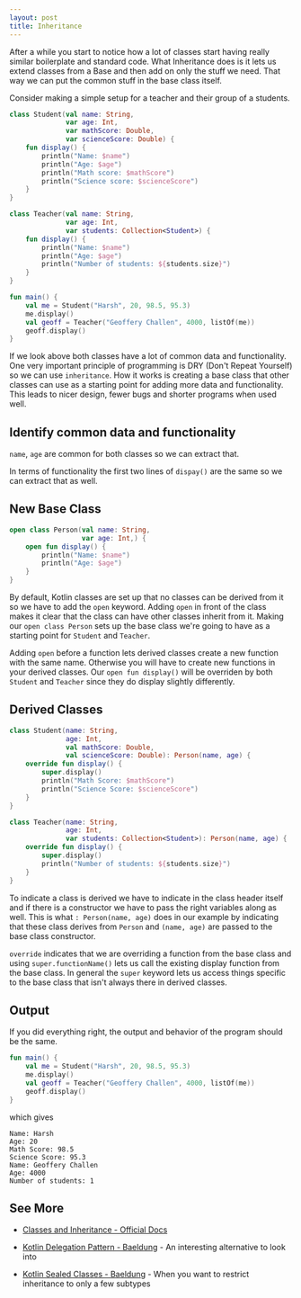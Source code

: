 ```yaml
---
layout: post
title: Inheritance
---
```


After a while you start to notice how a lot of classes start having really similar boilerplate and standard code. What Inheritance does is it lets us extend classes from a Base and then add on only the stuff we need. That way we can put the common stuff in the base class itself. 

Consider making a simple setup for a teacher and their group of a students. 

```kotlin
class Student(val name: String,
              var age: Int,
              var mathScore: Double,
              var scienceScore: Double) {
    fun display() {
        println("Name: $name")
        println("Age: $age")
        println("Math score: $mathScore")
        println("Science score: $scienceScore")
    }
}

class Teacher(val name: String,
              var age: Int,
              var students: Collection<Student>) {
    fun display() {
        println("Name: $name")
        println("Age: $age")
        println("Number of students: ${students.size}")
    }
}

fun main() {
    val me = Student("Harsh", 20, 98.5, 95.3)
    me.display()
    val geoff = Teacher("Geoffery Challen", 4000, listOf(me)) 
    geoff.display()
}
```

If we look above both classes have a lot of common data and functionality. One very important principle of programming is DRY (Don't Repeat Yourself) so we can use `inheritance`. How it works is creating a base class that other classes can use as a starting point for adding more data and functionality. This leads to nicer design, fewer bugs and shorter programs when used well. 

## Identify common data and functionality

`name`, `age` are common for both classes so we can extract that. 

In terms of functionality the first two lines of `dispay()` are the same so we can extract that as well.

## New Base Class

```kotlin
open class Person(val name: String,
                  var age: Int,) {
    open fun display() {
        println("Name: $name")
        println("Age: $age")
    }
}
```

By default, Kotlin classes are set up that no classes can be derived from it so we have to add the `open` keyword. Adding `open` in front of the class makes it clear that the class can have other classes inherit from it. Making our `open class Person` sets up the base class we're going to have as a starting point for `Student` and `Teacher`.

Adding `open` before a function lets derived classes create a new function with the same name. Otherwise you will have to create new functions in your derived classes. Our `open fun display()` will be overriden by both `Student` and `Teacher` since they do display slightly differently.

## Derived Classes

```kotlin
class Student(name: String,
              age: Int,
              val mathScore: Double,
              val scienceScore: Double): Person(name, age) {
    override fun display() {
        super.display()
        println("Math Score: $mathScore")
        println("Science Score: $scienceScore")
    }
}

class Teacher(name: String,
              age: Int,
              var students: Collection<Student>): Person(name, age) {
    override fun display() {
        super.display()
        println("Number of students: ${students.size}")
    }
}
```

To indicate a class is derived we have to indicate in the class header itself and if there is a constructor we have to pass the right variables along as well. This is what `: Person(name, age)` does in our example by indicating that these class derives from `Person` and `(name, age)` are passed to the base class constructor.

`override` indicates that we are overriding a function from the base class and using `super.functionName()` lets us call the existing display function from the base class. In general the `super` keyword lets us access things specific to the base class that isn't always there in derived classes.

## Output

If you did everything right, the output and behavior of the program should be the same.

```kotlin
fun main() {
    val me = Student("Harsh", 20, 98.5, 95.3)
    me.display()
    val geoff = Teacher("Geoffery Challen", 4000, listOf(me)) 
    geoff.display()
}
```

which gives

```
Name: Harsh
Age: 20
Math Score: 98.5
Science Score: 95.3
Name: Geoffery Challen
Age: 4000
Number of students: 1
```

## See More

* [Classes and Inheritance - Official Docs](https://kotlinlang.org/docs/reference/classes.html)

* [Kotlin Delegation Pattern - Baeldung](https://www.baeldung.com/kotlin-delegation-pattern) - An interesting alternative to look into

* [Kotlin Sealed Classes - Baeldung](https://www.baeldung.com/kotlin-sealed-classes) - When you want to restrict inheritance to only a few subtypes
